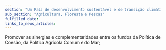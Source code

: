 ```yaml
---
section: "Um País de desenvolvimento sustentável e de transição climática"
sub_section: "Agricultura, Floresta e Pescas"
fulfilled_date:
links_to_news_articles:
---
```


Promover as sinergias e complementaridades entre os fundos da Política de Coesão, da Política Agrícola Comum e do Mar;